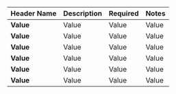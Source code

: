 
| Header Name | Description     | Required     | Notes     |
|-------------|-----------------|--------------|-----------|
|  **Value**  |    Value        |  Value       | Value     |
|  **Value**  |    Value        |  Value       | Value     |
|  **Value**  |    Value        |  Value       | Value     |
|  **Value**  |    Value        |  Value       | Value     |
|  **Value**  |    Value        |  Value       | Value     |
|  **Value**  |    Value        |  Value       | Value     |
